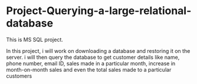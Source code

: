 # Project-Querying-a-large-relational-database
This is MS SQL project.

In this project, i will work on downloading a database and restoring it on the
server. i will then query the database to get customer details like name, phone
number, email ID, sales made in a particular month, increase in month-on-month
sales and even the total sales made to a particular customers
